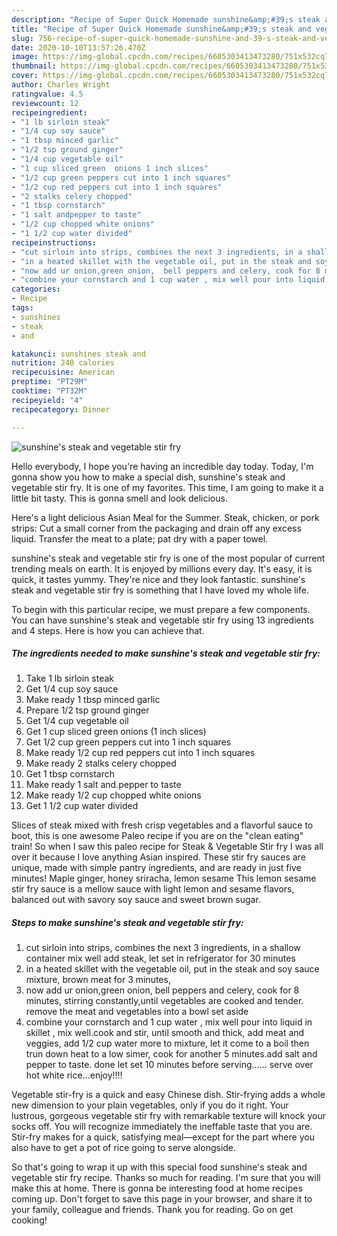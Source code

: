 ```yaml
---
description: "Recipe of Super Quick Homemade sunshine&amp;#39;s steak and vegetable stir fry"
title: "Recipe of Super Quick Homemade sunshine&amp;#39;s steak and vegetable stir fry"
slug: 756-recipe-of-super-quick-homemade-sunshine-and-39-s-steak-and-vegetable-stir-fry
date: 2020-10-10T13:57:26.470Z
image: https://img-global.cpcdn.com/recipes/6605303413473280/751x532cq70/sunshines-steak-and-vegetable-stir-fry-recipe-main-photo.jpg
thumbnail: https://img-global.cpcdn.com/recipes/6605303413473280/751x532cq70/sunshines-steak-and-vegetable-stir-fry-recipe-main-photo.jpg
cover: https://img-global.cpcdn.com/recipes/6605303413473280/751x532cq70/sunshines-steak-and-vegetable-stir-fry-recipe-main-photo.jpg
author: Charles Wright
ratingvalue: 4.5
reviewcount: 12
recipeingredient:
- "1 lb sirloin steak"
- "1/4 cup soy sauce"
- "1 tbsp minced garlic"
- "1/2 tsp ground ginger"
- "1/4 cup vegetable oil"
- "1 cup sliced green  onions 1 inch slices"
- "1/2 cup green peppers cut into 1 inch squares"
- "1/2 cup red peppers cut into 1 inch squares"
- "2 stalks celery chopped"
- "1 tbsp cornstarch"
- "1 salt andpepper to taste"
- "1/2 cup chopped white onions"
- "1 1/2 cup water divided"
recipeinstructions:
- "cut sirloin into strips, combines the next 3 ingredients, in a shallow container mix well add steak, let set in refrigerator for 30 minutes"
- "in a heated skillet with the vegetable oil, put in the steak and soy sauce mixture, brown meat for 3 minutes,"
- "now add ur onion,green onion,  bell peppers and celery, cook for 8 minutes, stirring constantly,until vegetables are cooked and tender. remove the meat and vegetables into a bowl set aside"
- "combine your cornstarch and 1 cup water , mix well pour into liquid in skillet , mix well.cook and stir, until smooth and thick, add meat and veggies, add 1/2 cup water more to mixture, let it come to a boil then trun down heat to a low simer, cook for another 5 minutes.add salt and pepper to taste. done let set 10 minutes before serving...... serve over hot white rice...enjoy!!!!"
categories:
- Recipe
tags:
- sunshines
- steak
- and

katakunci: sunshines steak and 
nutrition: 248 calories
recipecuisine: American
preptime: "PT29M"
cooktime: "PT32M"
recipeyield: "4"
recipecategory: Dinner

---
```



![sunshine&#39;s steak and vegetable stir fry](https://img-global.cpcdn.com/recipes/6605303413473280/751x532cq70/sunshines-steak-and-vegetable-stir-fry-recipe-main-photo.jpg)

Hello everybody, I hope you're having an incredible day today. Today, I'm gonna show you how to make a special dish, sunshine&#39;s steak and vegetable stir fry. It is one of my favorites. This time, I am going to make it a little bit tasty. This is gonna smell and look delicious.

Here&#39;s a light delicious Asian Meal for the Summer. Steak, chicken, or pork strips: Cut a small corner from the packaging and drain off any excess liquid. Transfer the meat to a plate; pat dry with a paper towel.

sunshine&#39;s steak and vegetable stir fry is one of the most popular of current trending meals on earth. It is enjoyed by millions every day. It's easy, it is quick, it tastes yummy. They're nice and they look fantastic. sunshine&#39;s steak and vegetable stir fry is something that I have loved my whole life.


To begin with this particular recipe, we must prepare a few components. You can have sunshine&#39;s steak and vegetable stir fry using 13 ingredients and 4 steps. Here is how you can achieve that.

<!--inarticleads1-->

##### The ingredients needed to make sunshine&#39;s steak and vegetable stir fry:

1. Take 1 lb sirloin steak
1. Get 1/4 cup soy sauce
1. Make ready 1 tbsp minced garlic
1. Prepare 1/2 tsp ground ginger
1. Get 1/4 cup vegetable oil
1. Get 1 cup sliced green  onions (1 inch slices)
1. Get 1/2 cup green peppers cut into 1 inch squares
1. Make ready 1/2 cup red peppers cut into 1 inch squares
1. Make ready 2 stalks celery chopped
1. Get 1 tbsp cornstarch
1. Make ready 1 salt and.pepper to taste
1. Make ready 1/2 cup chopped white onions
1. Get 1 1/2 cup water divided


Slices of steak mixed with fresh crisp vegetables and a flavorful sauce to boot, this is one awesome Paleo recipe if you are on the &#34;clean eating&#34; train! So when I saw this paleo recipe for Steak &amp; Vegetable Stir fry I was all over it because I love anything Asian inspired. These stir fry sauces are unique, made with simple pantry ingredients, and are ready in just five minutes! Maple ginger, honey sriracha, lemon sesame This lemon sesame stir fry sauce is a mellow sauce with light lemon and sesame flavors, balanced out with savory soy sauce and sweet brown sugar. 

<!--inarticleads2-->

##### Steps to make sunshine&#39;s steak and vegetable stir fry:

1. cut sirloin into strips, combines the next 3 ingredients, in a shallow container mix well add steak, let set in refrigerator for 30 minutes
1. in a heated skillet with the vegetable oil, put in the steak and soy sauce mixture, brown meat for 3 minutes,
1. now add ur onion,green onion,  bell peppers and celery, cook for 8 minutes, stirring constantly,until vegetables are cooked and tender. remove the meat and vegetables into a bowl set aside
1. combine your cornstarch and 1 cup water , mix well pour into liquid in skillet , mix well.cook and stir, until smooth and thick, add meat and veggies, add 1/2 cup water more to mixture, let it come to a boil then trun down heat to a low simer, cook for another 5 minutes.add salt and pepper to taste. done let set 10 minutes before serving...... serve over hot white rice...enjoy!!!!


Vegetable stir-fry is a quick and easy Chinese dish. Stir-frying adds a whole new dimension to your plain vegetables, only if you do it right. Your lustrous, gorgeous vegetable stir fry with remarkable texture will knock your socks off. You will recognize immediately the ineffable taste that you are. Stir-fry makes for a quick, satisfying meal—except for the part where you also have to get a pot of rice going to serve alongside. 

So that's going to wrap it up with this special food sunshine&#39;s steak and vegetable stir fry recipe. Thanks so much for reading. I'm sure that you will make this at home. There is gonna be interesting food at home recipes coming up. Don't forget to save this page in your browser, and share it to your family, colleague and friends. Thank you for reading. Go on get cooking!
